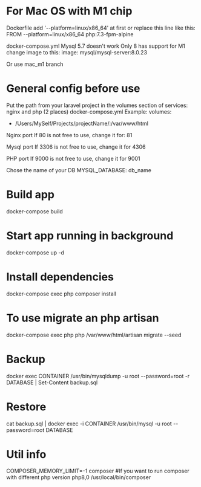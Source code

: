 # For Mac OS with M1 chip
Dockerfile 
add '--platform=linux/x86_64' at first or replace this line like this:
FROM --platform=linux/x86_64 php:7.3-fpm-alpine

docker-compose.yml
Mysql 5.7 doesn't work
Only 8 has support for M1
change image to this:
image: mysql/mysql-server:8.0.23

Or use mac_m1 branch

# General config before use
Put the path from your laravel project in the volumes section of services: nginx and php (2 places) docker-compose.yml 
Example:
volumes:
  - /Users/MySelf/Projects/projectName/:/var/www/html

Nginx port
If 80 is not free to use, change it for: 81

Mysql port
If 3306 is not free to use, change it for 4306

PHP port
If 9000 is not free to use, change it for 9001

Chose the name of your DB
MYSQL_DATABASE: db_name

# Build app
docker-compose build

# Start app running in background
docker-compose up -d

# Install dependencies
docker-compose exec php composer install

# To use migrate an php artisan
docker-compose exec php php /var/www/html/artisan migrate --seed

# Backup
docker exec CONTAINER /usr/bin/mysqldump -u root --password=root -r DATABASE | Set-Content backup.sql

# Restore
cat backup.sql | docker exec -i CONTAINER /usr/bin/mysql -u root --password=root DATABASE

# Util info
COMPOSER_MEMORY_LIMIT=-1 composer <command>
#If you want to run composer with different php version
 php8,0 /usr/local/bin/composer 





